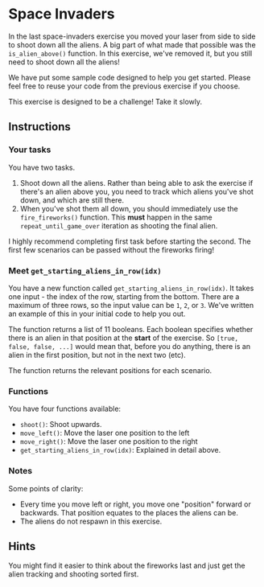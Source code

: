 # Space Invaders

In the last space-invaders exercise you moved your laser from side to side to shoot down all the aliens.
A big part of what made that possible was the `is_alien_above()` function.
In this exercise, we've removed it, but you still need to shoot down all the aliens!

We have put some sample code designed to help you get started.
Please feel free to reuse your code from the previous exercise if you choose.

This exercise is designed to be a challenge!
Take it slowly.

## Instructions

### Your tasks

You have two tasks.

1.  Shoot down all the aliens. Rather than being able to ask the exercise if there's an alien above you, you need to track which aliens you've shot down, and which are still there.
2.  When you've shot them all down, you should immediately use the `fire_fireworks()` function. This **must** happen in the same `repeat_until_game_over` iteration as shooting the final alien.

I highly recommend completing first task before starting the second.
The first few scenarios can be passed without the fireworks firing!

### Meet `get_starting_aliens_in_row(idx)`

You have a new function called `get_starting_aliens_in_row(idx)`.
It takes one input - the index of the row, starting from the bottom.
There are a maximum of three rows, so the input value can be `1`, `2`, or `3`.
We've written an example of this in your initial code to help you out.

The function returns a list of 11 booleans.
Each boolean specifies whether there is an alien in that position at the **start** of the exercise.
So `[true, false, false, ...]` would mean that, before you do anything, there is an alien in the first position, but not in the next two (etc).

The function returns the relevant positions for each scenario.

### Functions

You have four functions available:

- `shoot()`: Shoot upwards.
- `move_left()`: Move the laser one position to the left
- `move_right()`: Move the laser one position to the right
- `get_starting_aliens_in_row(idx)`: Explained in detail above.

### Notes

Some points of clarity:

- Every time you move left or right, you move one "position" forward or backwards. That position equates to the places the aliens can be.
- The aliens do not respawn in this exercise.

## Hints

You might find it easier to think about the fireworks last and just get the alien tracking and shooting sorted first.
